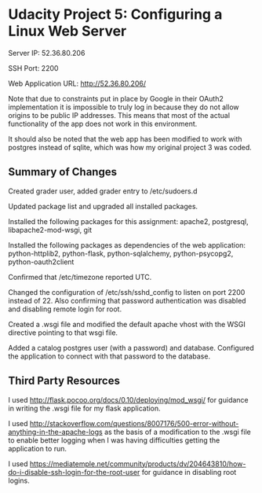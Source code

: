 # Udacity Project 5: Configuring a Linux Web Server

Server IP: 52.36.80.206

SSH Port: 2200

Web Application URL: http://52.36.80.206/

Note that due to constraints put in place by Google in their OAuth2 implementation it is impossible to truly log in because they do not allow origins to be public IP addresses. This means that most of the actual functionality of the app does not work in this environment.

It should also be noted that the web app has been modified to work with postgres instead of sqlite, which was how my original project 3 was coded.

## Summary of Changes

Created grader user, added grader entry to /etc/sudoers.d

Updated package list and upgraded all installed packages.

Installed the following packages for this assignment: apache2, postgresql, libapache2-mod-wsgi, git

Installed the following packages as dependencies of the web application: python-httplib2, python-flask, python-sqlalchemy, python-psycopg2, python-oauth2client

Confirmed that /etc/timezone reported UTC.

Changed the configuration of /etc/ssh/sshd_config to listen on port 2200 instead of 22. Also confirming that password authentication was disabled and disabling remote login for root.

Created a .wsgi file and modified the default apache vhost with the WSGI directive pointing to that wsgi file.

Added a catalog postgres user (with a password) and database. Configured the application to connect with that password to the database.

## Third Party Resources

I used http://flask.pocoo.org/docs/0.10/deploying/mod_wsgi/ for guidance in writing the .wsgi file for my flask application.

I used http://stackoverflow.com/questions/8007176/500-error-without-anything-in-the-apache-logs as the basis of a modification to the .wsgi file to enable better logging when I was having difficulties getting the application to run.

I used https://mediatemple.net/community/products/dv/204643810/how-do-i-disable-ssh-login-for-the-root-user for guidance in disabling root logins.